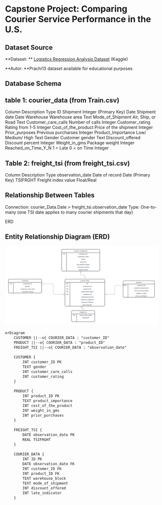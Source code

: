 # Capstone Project: Comparing Courier Service Performance in the U.S.
## Dataset Source
**Dataset: ** [Logistics Regression Analysis Dataset](https://www.kaggle.com/datasets/prachi13/customer-analytics) (Kaggle)  

**Autor: **Prachi13 dataset available for educational purposes

## Database Schema 
## table 1: courier_data (from Train.csv)
Column                   Description               Type
ID                       Shipment                  Integer (Primary Key)
Date                     Shipment date             Date
Warehouse                Warehouse area            Text
Mode_of_Shipment         Air, Ship, or Road        Text
Customer_care_calls      Number of calls           Integer
Customer_rating          Rating from 1-5           Integer
Cost_of_the_product      Price of the shipment     Integer
Prior_purposes           Previous purcharses       Integer
Product_Importance       Low/ Medium/ High         Text
Gender                   Customer gender           Text
Discount_offered         Discount percent          Integer
Weight_in_gms            Package weight            Integer
Reached_on_Time_Y_N      1 = Late 0 = on Time      Integer

## Table 2: freight_tsi (from freight_tsi.csv)
Column                     Description             Type
observation_date           Date of record          Date (Primary Key)
TSIFRGHT                   Freight index value     Float/Real 

## Relationship Between Tables
Connection: courier_Data.Date > freight_tsi.observation_date
Type: One-to-many (one TSI date applies to many courier shipments that day)


ERD
## Entity Relationship Diagram (ERD)
![ERD Diagram](reports/images/courier_service_erd.png)

```mermaid
erDiagram
    CUSTOMER ||--o{ COURIER_DATA : "customer_ID"
    PRODUCT ||--o{ COURIER_DATA : "product_ID"
    FREIGHT_TSI ||--o{ COURIER_DATA : "observation_date"

    CUSTOMER {
        INT customer_ID PK
        TEXT gender
        INT customer_care_calls
        INT customer_rating
    }

    PRODUCT {
        INT product_ID PK
        TEXT product_importance
        INT cost_of_the_product
        INT weight_in_gms
        INT prior_purchases
    }

    FREIGHT_TSI {
        DATE observation_date PK
        REAL TSIFRGHT
    }

    COURIER_DATA {
        INT ID PK
        DATE observation_date FK
        INT customer_ID FK
        INT product_ID FK
        TEXT warehouse_block
        TEXT mode_of_shipment
        INT discount_offered
        INT late_indicator
    }